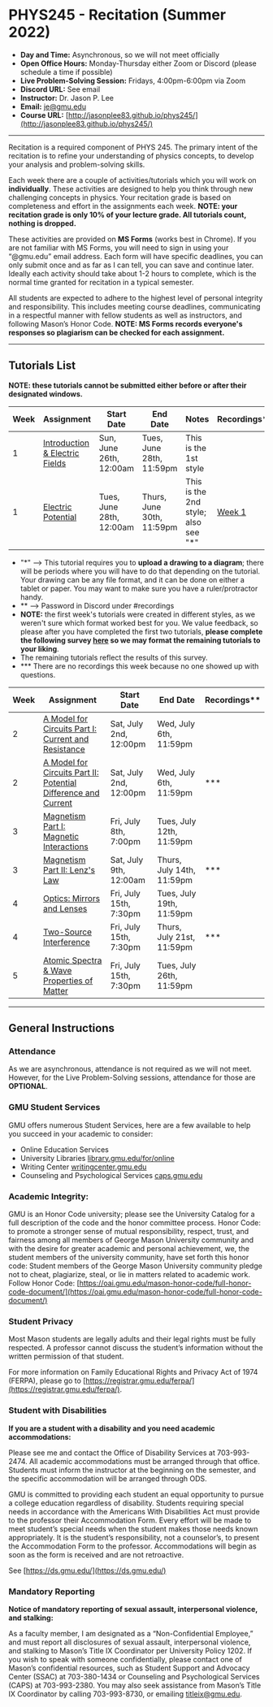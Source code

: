 # PHYS245 - Recitation (Summer 2022)

- **Day and Time:** Asynchronous, so we will not meet officially
- **Open Office Hours:** Monday-Thursday either Zoom or Discord (please schedule a time if possible)
- **Live Problem-Solving Session:** Fridays, 4:00pm-6:00pm via Zoom
- **Discord URL:** See email
- **Instructor:** Dr. Jason P. Lee
- **Email:** [je@gmu.edu](je@gmu.edu)
- **Course URL:** [http://jasonplee83.github.io/phys245/](http://jasonplee83.github.io/phys245/)

_____

Recitation is a required component of PHYS 245. The primary intent of the recitation is to refine your understanding of physics concepts, to develop your analysis and problem-solving skills.

Each week there are a couple of activities/tutorials which you will work on **individually**. These activities are designed to help you think through new challenging concepts in physics. Your recitation grade is based on completeness and effort in the assignments each week. **NOTE: your recitation grade is only 10% of your lecture grade. All tutorials count, nothing is dropped.**

These activities are provided on **MS Forms** (works best in Chrome). If you are not familiar with MS Forms, you will need to sign in using your “@gmu.edu” email address. Each form will have specific deadlines, you can only submit once and as far as I can tell, you can save and continue later. Ideally each activity should take about 1-2 hours to complete, which is the normal time granted for recitation in a typical semester.

All students are expected to adhere to the highest level of personal integrity and responsibility. This includes meeting course deadlines, communicating in a respectful manner with fellow students as well as instructors, and following Mason’s Honor Code. **NOTE: MS Forms records everyone's responses so plagiarism can be checked for each assignment.**

_____

## Tutorials List
**NOTE: these tutorials cannot be submitted either before or after their designated windows.**

| Week | Assignment                                                              | Start Date               | End Date                  | Notes                               | Recordings** |
| ---- | ----------------------------------------------------------------------- | ------------------------ | ------------------------- | ----------------------------------- | ---------- |
| 1    | [Introduction & Electric Fields]() | Sun, June 26th, 12:00am  | Tues, June 28th, 11:59pm  | This is the 1st style               |            |
| 1    | [Electric Potential]()             | Tues, June 28th, 12:00am | Thurs, June 30th, 11:59pm | This is the 2nd style; also see "*" |  [Week 1]()          |

- "*" --> This tutorial requires you to **upload a drawing to a diagram**; there will be periods where you will have to do that depending on the tutorial. Your drawing can be any file format, and it can be done on either a tablet or paper. You may want to make sure you have a ruler/protractor handy.
- ** --> Password in Discord under #recordings
- **NOTE:** the first week's tutorials were created in different styles, as we weren't sure which format worked best for you. We value feedback, so please after you have completed the first two tutorials, **please complete the following survey [here]() so we may format the remaining tutorials to your liking**.
- The remaining tutorials reflect the results of this survey.
- *** There are no recordings this week because no one showed up with questions.

| Week | Assignment                                                     | Start Date | End Date                  | Recordings** |
| ---- | -------------------------------------------------------------- | ---------- | ------------------------- | ---------- |
| 2    | [A Model for Circuits Part I: Current and Resistance]()            | Sat, July 2nd, 12:00pm           | Wed, July 6th, 11:59pm    |            |
| 2    | [A Model for Circuits Part II: Potential Difference and Current]() | Sat, July 2nd, 12:00pm           | Wed, July 6th, 11:59pm    | ***           |
| 3    | [Magnetism Part I: Magnetic Interactions]()                        | Fri, July 8th, 7:00pm           | Tues, July 12th, 11:59pm  |            |
| 3    | [Magnetism Part II: Lenz's Law]()                                  | Sat, July 9th, 12:00am           | Thurs, July 14th, 11:59pm | ***           |
| 4    | [Optics: Mirrors and Lenses]()                                     | Fri, July 15th, 7:30pm           | Tues, July 19th, 11:59pm  |            |
| 4    | [Two-Source Interference]()                                        | Fri, July 15th, 7:30pm           | Thurs, July 21st, 11:59pm | ***           |
| 5    | [Atomic Spectra & Wave Properties of Matter]()                     | Fri, July 15th, 7:30pm           | Tues, July 26th, 11:59pm  |            |

_____

## General Instructions

### Attendance
As we are asynchronous, attendance is not required as we will not meet. However, for the Live Problem-Solving sessions, attendance for those are **OPTIONAL**.

### GMU Student Services
GMU offers numerous Student Services, here are a few available to help you succeed in your academic to consider:
- Online Education Services
- University Libraries [library.gmu.edu/for/online](library.gmu.edu/for/online)
- Writing Center [writingcenter.gmu.edu](writingcenter.gmu.edu)
- Counseling and Psychological Services [caps.gmu.edu](caps.gmu.edu)

### Academic Integrity:
GMU is an Honor Code university; please see the University Catalog for a full description of the code and the honor committee process. Honor Code: to promote a stronger sense of mutual responsibility, respect, trust, and fairness among all members of George Mason University community and with the desire for greater academic and personal achievement, we, the student members of the university community, have set forth this honor code: Student members of the George Mason University community pledge not to cheat, plagiarize, steal, or lie in matters related to academic work. Follow Honor Code: [https://oai.gmu.edu/mason-honor-code/full-honor-code-document/](https://oai.gmu.edu/mason-honor-code/full-honor-code-document/)

### Student Privacy 

Most Mason students are legally adults and their legal rights must be fully respected. A professor cannot discuss the student’s information without the written permission of that student.

For more information on Family Educational Rights and Privacy Act of 1974 (FERPA), please go to [https://registrar.gmu.edu/ferpa/](https://registrar.gmu.edu/ferpa/).

### Student with Disabilities
**If you are a student with a disability and you need academic accommodations:**

Please see me and contact the Office of Disability Services at 703-993-2474. All academic accommodations must be arranged through that office. Students must inform the instructor at the beginning on the semester, and the specific accommodation will be arranged through ODS.

GMU is committed to providing each student an equal opportunity to pursue a college education regardless of disability. Students requiring special needs in accordance with the Americans With Disabilities Act must provide to the professor their Accommodation Form. Every effort will be made to meet student’s special needs when the student makes those needs known appropriately. It is the student’s responsibility, not a counselor’s, to present the Accommodation Form to the professor. Accommodations will begin as soon as the form is received and are not retroactive.

See [https://ds.gmu.edu/](https://ds.gmu.edu/)

### Mandatory Reporting
**Notice of mandatory reporting of sexual assault, interpersonal violence, and stalking:**

As a faculty member, I am designated as a “Non-Confidential Employee,” and must report all disclosures of sexual assault, interpersonal violence, and stalking to Mason’s Title IX Coordinator per University Policy 1202. If you wish to speak with someone confidentially, please contact one of Mason’s confidential resources, such as Student Support and Advocacy Center (SSAC) at 703-380-1434 or Counseling and Psychological Services (CAPS) at 703-993-2380. You may also seek assistance from Mason’s Title IX Coordinator by calling 703-993-8730, or emailing [titleix@gmu.edu](titleix@gmu.edu).

